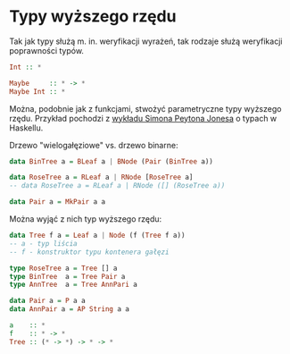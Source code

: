 # Typy wyższego rzędu
Tak jak typy służą m. in. weryfikacji wyrażeń, tak rodzaje służą weryfikacji poprawności typów.

```haskell
Int :: *

Maybe     :: * -> *
Maybe Int :: *
```

Można, podobnie jak z funkcjami, stwożyć parametryczne typy wyższego rzędu. Przykład pochodzi z [wykładu Simona Peytona Jonesa](https://www.youtube.com/watch?v=brE_dyedGm0) o typach w Haskellu.

Drzewo "wielogałęziowe" vs. drzewo binarne:
```haskell
data BinTree a = BLeaf a | BNode (Pair (BinTree a))

data RoseTree a = RLeaf a | RNode [RoseTree a]
-- data RoseTree a = RLeaf a | RNode ([] (RoseTree a))

data Pair a = MkPair a a
```

Można wyjąć z nich typ wyższego rzędu:
```haskell
data Tree f a = Leaf a | Node (f (Tree f a))
-- a - typ liścia
-- f - konstruktor typu kontenera gałęzi

type RoseTree a = Tree [] a
type BinTree  a = Tree Pair a
type AnnTree  a = Tree AnnPari a

data Pair a = P a a
data AnnPair a = AP String a a
```
```haskell
a    :: *
f    :: * -> *
Tree :: (* -> *) -> * -> *
```
